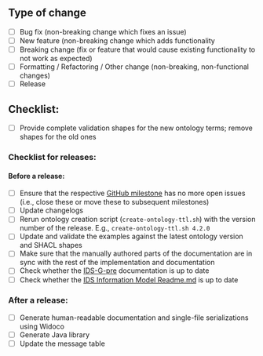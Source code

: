 ## Type of change

- [ ] Bug fix (non-breaking change which fixes an issue)
- [ ] New feature (non-breaking change which adds functionality
- [ ] Breaking change (fix or feature that would cause existing functionality to not work as expected)
- [ ] Formatting / Refactoring / Other change (non-breaking, non-functional changes)
- [ ] Release

## Checklist:
- [ ] Provide complete validation shapes for the new ontology terms; remove shapes for the old ones

### Checklist for releases:

#### Before a release:
- [ ] Ensure that the respective [GitHub milestone](https://github.com/International-Data-Spaces-Association/InformationModel/milestones) has no more open issues (i.e., close these or move these to subsequent milestones)
- [ ] Update changelogs
- [ ] Rerun ontology creation script (`create-ontology-ttl.sh`) with the version number of the release. E.g., `create-ontology-ttl.sh 4.2.0`
- [ ] Update and validate the examples against the latest ontology version and SHACL shapes
- [ ] Make sure that the manually authored parts of the documentation are in sync with the rest of the implementation and documentation
- [ ] Check whether the [IDS-G-pre](https://github.com/International-Data-Spaces-Association/IDS-G-pre/tree/main/Infomodel) documentation is up to date
- [ ] Check whether the [IDS Information Model Readme.md](https://github.com/International-Data-Spaces-Association/InformationModel/#readme) is up to date

### After a release:
- [ ] Generate human-readable documentation and single-file serializations using Widoco
- [ ] Generate Java library
- [ ] Update the message table
